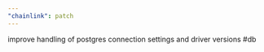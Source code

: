 ```yaml
---
"chainlink": patch
---
```


improve handling of postgres connection settings and driver versions #db
